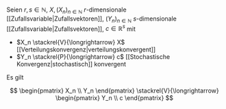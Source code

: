 Seien $r, s \in \mathbb{N}$, $X, (X_n)_{n \in \mathbb{N}}$ $r$-dimensionale [[Zufallsvariable|Zufallsvektoren]], $(Y_n)_{n \in \mathbb{N}}$ $s$-dimensionale
[[Zufallsvariable|Zufallsvektoren]], $c \in \mathbb{R}^s$ mit
- $X_n \stackrel{V}{\longrightarrow} X$ [[Verteilungskonvergenz|verteilungskonvergent]]
- $Y_n \stackrel{P}{\longrightarrow} c$ [[Stochastische Konvergenz|stochastisch]] konvergent

Es gilt

$$
	\begin{pmatrix} X_n \\ Y_n \end{pmatrix} \stackrel{V}{\longrightarrow} \begin{pmatrix} Y_n \\ c \end{pmatrix}
$$